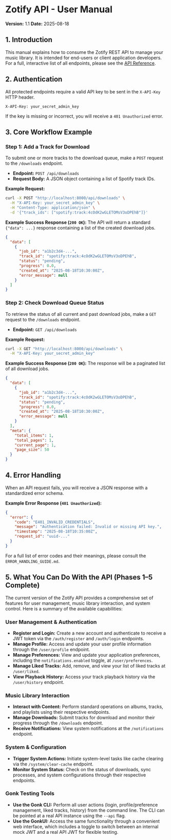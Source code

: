 # Zotify API - User Manual

**Version:** 1.1
**Date:** 2025-08-18

## 1. Introduction

This manual explains how to consume the Zotify REST API to manage your music library. It is intended for end-users or client application developers. For a full, interactive list of all endpoints, please see the [API Reference](../reference/API_REFERENCE.md).

## 2. Authentication

All protected endpoints require a valid API key to be sent in the `X-API-Key` HTTP header.

`X-API-Key: your_secret_admin_key`

If the key is missing or incorrect, you will receive a `401 Unauthorized` error.

## 3. Core Workflow Example

### Step 1: Add a Track for Download

To submit one or more tracks to the download queue, make a `POST` request to the `/downloads` endpoint.

-   **Endpoint:** `POST /api/downloads`
-   **Request Body:** A JSON object containing a list of Spotify track IDs.

**Example Request:**
```bash
curl -X POST "http://localhost:8000/api/downloads" \
  -H "X-API-Key: your_secret_admin_key" \
  -H "Content-Type: application/json" \
  -d '{"track_ids": ["spotify:track:4cOdK2wGLETOMsV3oDPEhB"]}'
```

**Example Success Response (`200 OK`):**
The API will return a standard `{"data": ...}` response containing a list of the created download jobs.
```json
{
  "data": [
    {
      "job_id": "a1b2c3d4-...",
      "track_id": "spotify:track:4cOdK2wGLETOMsV3oDPEhB",
      "status": "pending",
      "progress": 0.0,
      "created_at": "2025-08-18T10:30:00Z",
      "error_message": null
    }
  ]
}
```

### Step 2: Check Download Queue Status

To retrieve the status of all current and past download jobs, make a `GET` request to the `/downloads` endpoint.

-   **Endpoint:** `GET /api/downloads`

**Example Request:**
```bash
curl -X GET "http://localhost:8000/api/downloads" \
  -H "X-API-Key: your_secret_admin_key"
```

**Example Success Response (`200 OK`):**
The response will be a paginated list of all download jobs.
```json
{
  "data": [
    {
      "job_id": "a1b2c3d4-...",
      "track_id": "spotify:track:4cOdK2wGLETOMsV3oDPEhB",
      "status": "pending",
      "progress": 0.0,
      "created_at": "2025-08-18T10:30:00Z",
      "error_message": null
    }
  ],
  "meta": {
    "total_items": 1,
    "total_pages": 1,
    "current_page": 1,
    "page_size": 50
  }
}
```

## 4. Error Handling

When an API request fails, you will receive a JSON response with a standardized error schema.

**Example Error Response (`401 Unauthorized`):**
```json
{
  "error": {
    "code": "E401_INVALID_CREDENTIALS",
    "message": "Authentication failed: Invalid or missing API key.",
    "timestamp": "2025-08-18T10:35:00Z",
    "request_id": "uuid-..."
  }
}
```
For a full list of error codes and their meanings, please consult the `ERROR_HANDLING_GUIDE.md`.

## 5. What You Can Do With the API (Phases 1–5 Complete)

The current version of the Zotify API provides a comprehensive set of features for user management, music library interaction, and system control. Here is a summary of the available capabilities:

### User Management & Authentication
*   **Register and Login:** Create a new account and authenticate to receive a JWT token via the `/auth/register` and `/auth/login` endpoints.
*   **Manage Profile:** Access and update your user profile information through the `/user/profile` endpoint.
*   **Manage Preferences:** View and update your application preferences, including the `notifications.enabled` toggle, at `/user/preferences`.
*   **Manage Liked Tracks:** Add, remove, and view your list of liked tracks at `/user/liked`.
*   **View Playback History:** Access your track playback history via the `/user/history` endpoint.

### Music Library Interaction
*   **Interact with Content:** Perform standard operations on albums, tracks, and playlists using their respective endpoints.
*   **Manage Downloads:** Submit tracks for download and monitor their progress through the `/downloads` endpoint.
*   **Receive Notifications:** View system notifications at the `/notifications` endpoint.

### System & Configuration
*   **Trigger System Actions:** Initiate system-level tasks like cache clearing via the `/system/clear-cache` endpoint.
*   **Monitor System Status:** Check on the status of downloads, sync processes, and system configurations through their respective endpoints.

### Gonk Testing Tools
*   **Use the Gonk CLI:** Perform all user actions (login, profile/preference management, liked tracks, history) from the command line. The CLI can be pointed at a real API instance using the `--api` flag.
*   **Use the GonkUI:** Access the same functionality through a convenient web interface, which includes a toggle to switch between an internal mock JWT and a real API JWT for flexible testing.

